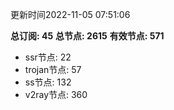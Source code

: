 更新时间2022-11-05 07:51:06

**总订阅: 45**
**总节点: 2615**
**有效节点: 571**
- ssr节点: 22
- trojan节点: 57
- ss节点: 132
- v2ray节点: 360
